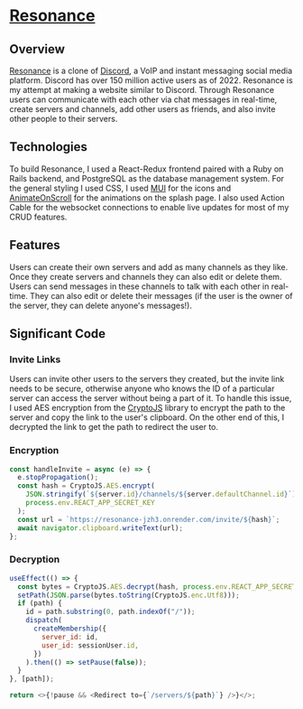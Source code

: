 # [Resonance](https://resonance-jzh3.onrender.com)

## Overview

[Resonance](https://resonance-jzh3.onrender.com) is a clone of [Discord](https://discord.com), a VoIP and instant messaging social media platform. Discord has over 150 million active users as of 2022. Resonance is my attempt at making a website similar to Discord. Through Resonance users can communicate with each other via chat messages in real-time, create servers and channels, add other users as friends, and also invite other people to their servers.

## Technologies

To build Resonance, I used a React-Redux frontend paired with a Ruby on Rails backend, and PostgreSQL as the database management system. For the general styling I used CSS, I used [MUI](https://mui.com/) for the icons and [AnimateOnScroll](https://michalsnik.github.io/aos/) for the animations on the splash page. I also used Action Cable for the websocket connections to enable live updates for most of my CRUD features. 

## Features

Users can create their own servers and add as many channels as they like. Once they create servers and channels they can also edit or delete them. Users can send messages in these channels to talk with each other in real-time. They can also edit or delete their messages (if the user is the owner of the server, they can delete anyone's messages!).

## Significant Code

### Invite Links
Users can invite other users to the servers they created, but the invite link needs to be secure, otherwise anyone who knows the ID of a particular server can access the server without being a part of it. To handle this issue, I used AES encryption from the [CryptoJS](https://www.npmjs.com/package/crypto-js) library to encrypt the path to the server and copy the link to the user's clipboard. On the other end of this, I decrypted the link to get the path to redirect the user to.

### Encryption
```javascript
const handleInvite = async (e) => {
  e.stopPropagation();
  const hash = CryptoJS.AES.encrypt(
    JSON.stringify(`${server.id}/channels/${server.defaultChannel.id}`),
    process.env.REACT_APP_SECRET_KEY
  );
  const url = `https://resonance-jzh3.onrender.com/invite/${hash}`;
  await navigator.clipboard.writeText(url);
};
```

### Decryption
```javascript
useEffect(() => {
  const bytes = CryptoJS.AES.decrypt(hash, process.env.REACT_APP_SECRET_KEY);
  setPath(JSON.parse(bytes.toString(CryptoJS.enc.Utf8)));
  if (path) {
    id = path.substring(0, path.indexOf("/"));
    dispatch(
      createMembership({
        server_id: id,
        user_id: sessionUser.id,
      })
    ).then(() => setPause(false));
  }
}, [path]);

return <>{!pause && <Redirect to={`/servers/${path}`} />}</>;
```
